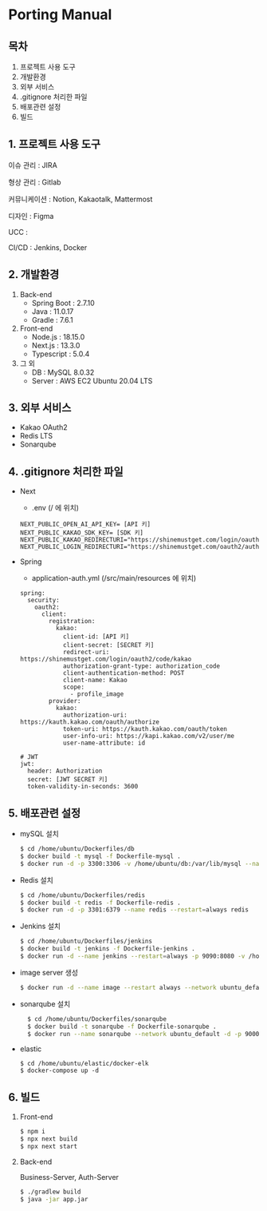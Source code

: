 # Porting Manual

## 목차

1. 프로젝트 사용 도구
2. 개발환경
3. 외부 서비스
4. .gitignore 처리한 파일
5. 배포관련 설정
6. 빌드

## 1. 프로젝트 사용 도구

이슈 관리 : JIRA

형상 관리 : Gitlab

커뮤니케이션 : Notion, Kakaotalk, Mattermost

디자인 : Figma

UCC :

CI/CD : Jenkins, Docker

## 2. 개발환경

1. Back-end
   - Spring Boot : 2.7.10
   - Java : 11.0.17
   - Gradle : 7.6.1
2. Front-end
   - Node.js : 18.15.0
   - Next.js : 13.3.0
   - Typescript : 5.0.4
3. 그 외
   - DB : MySQL 8.0.32
   - Server : AWS EC2 Ubuntu 20.04 LTS

## 3. 외부 서비스

- Kakao OAuth2
- Redis LTS
- Sonarqube

## 4. .gitignore 처리한 파일

- Next
  - .env (/ 에 위치)
  ```
  NEXT_PUBLIC_OPEN_AI_API_KEY= [API 키]
  NEXT_PUBLIC_KAKAO_SDK_KEY= [SDK 키]
  NEXT_PUBLIC_KAKAO_REDIRECTURI="https://shinemustget.com/login/oauth2/code/kakao"
  NEXT_PUBLIC_LOGIN_REDIRECTURI="https://shinemustget.com/oauth2/authorization/kakao"
  ```
- Spring

  - application-auth.yml (/src/main/resources 에 위치)

  ```
  spring:
    security:
      oauth2:
        client:
          registration:
            kakao:
              client-id: [API 키]
              client-secret: [SECRET 키]
              redirect-uri: https://shinemustget.com/login/oauth2/code/kakao
              authorization-grant-type: authorization_code
              client-authentication-method: POST
              client-name: Kakao
              scope:
                - profile_image
          provider:
            kakao:
              authorization-uri: https://kauth.kakao.com/oauth/authorize
              token-uri: https://kauth.kakao.com/oauth/token
              user-info-uri: https://kapi.kakao.com/v2/user/me
              user-name-attribute: id

  # JWT
  jwt:
    header: Authorization
    secret: [JWT SECRET 키]
    token-validity-in-seconds: 3600
  ```

## 5. 배포관련 설정

- mySQL 설치

  ```bash
  $ cd /home/ubuntu/Dockerfiles/db
  $ docker build -t mysql -f Dockerfile-mysql .
  $ docker run -d -p 3300:3306 -v /home/ubuntu/db:/var/lib/mysql --name mysql --restart=always mysql
  ```

- Redis 설치

  ```bash
  $ cd /home/ubuntu/Dockerfiles/redis
  $ docker build -t redis -f Dockerfile-redis .
  $ docker run -d -p 3301:6379 --name redis --restart=always redis
  ```

- Jenkins 설치

  ```bash
  $ cd /home/ubuntu/Dockerfiles/jenkins
  $ docker build -t jenkins -f Dockerfile-jenkins .
  $ docker run -d --name jenkins --restart=always -p 9090:8080 -v /home/ubuntu/jenkins:/var/jenkins_home -v /usr/bin/docker:/usr/bin/docker -v /var/run/docker.sock:/var/run/docker.sock -u root jenkins
  ```

- image server 생성

  ```bash
  $ docker run -d --name image --restart always --network ubuntu_default -e TZ=Asia/Seoul -p 8082:80 -v /home/ubuntu/images:/usr/share/nginx/html/images nginx:latest
  ```

- sonarqube 설치

  ```bash
    $ cd /home/ubuntu/Dockerfiles/sonarqube
    $ docker build -t sonarqube -f Dockerfile-sonarqube .
    $ docker run --name sonarqube --network ubuntu_default -d -p 9000:9000 -it -e TZ=Asia/Seoul -v /home/ubuntu/sonarqube/data:/opt/sonarqube/data -v /home/ubuntu/sonarqube/logs:/opt/sonarqube/logs -v /home/ubuntu/sonarqube/extensions:/opt/sonarqube/extensions sonarqube
  ```

- elastic
  ```
  $ cd /home/ubuntu/elastic/docker-elk
  $ docker-compose up -d
  ```

## 6. 빌드

1. Front-end
   ```bash
   $ npm i
   $ npx next build
   $ npx next start
   ```
2. Back-end

   Business-Server, Auth-Server

   ```bash
   $ ./gradlew build
   $ java -jar app.jar
   ```
